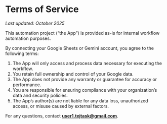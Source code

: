 # Terms of Service

_Last updated: October 2025_

This automation project (“the App”) is provided as-is for internal workflow automation purposes.

By connecting your Google Sheets or Gemini account, you agree to the following terms:

1. The App will only access and process data necessary for executing the workflow.
2. You retain full ownership and control of your Google data.
3. The App does not provide any warranty or guarantee for accuracy or performance.
4. You are responsible for ensuring compliance with your organization’s data and security policies.
5. The App’s author(s) are not liable for any data loss, unauthorized access, or misuse caused by external factors.

For any questions, contact **user1.tejtask@gmail.com**.
